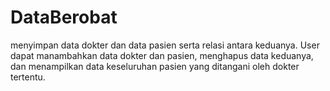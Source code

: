 # DataBerobat
menyimpan data dokter dan data pasien serta relasi antara keduanya. User dapat manambahkan data dokter dan pasien, menghapus data keduanya, dan menampilkan data keseluruhan pasien yang ditangani oleh dokter tertentu. 
